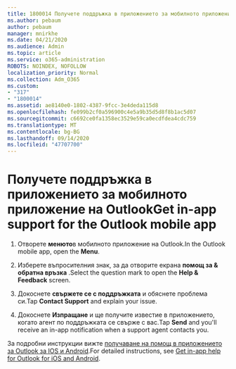 ```yaml
---
title: 1800014 Получете поддръжка в приложението за мобилното приложение на Outlook
ms.author: pebaum
author: pebaum
manager: mnirkhe
ms.date: 04/21/2020
ms.audience: Admin
ms.topic: article
ms.service: o365-administration
ROBOTS: NOINDEX, NOFOLLOW
localization_priority: Normal
ms.collection: Adm_O365
ms.custom:
- "317"
- "1800014"
ms.assetid: ae8140e0-1802-4387-9fcc-3e4deda115d8
ms.openlocfilehash: fe099b2cf0a596900c4e5a9b35d5d8f8b1ac5d07
ms.sourcegitcommit: c6692ce0fa1358ec3529e59ca0ecdfdea4cdc759
ms.translationtype: MT
ms.contentlocale: bg-BG
ms.lasthandoff: 09/14/2020
ms.locfileid: "47707700"
---
```

# <a name="get-in-app-support-for-the-outlook-mobile-app"></a><span data-ttu-id="c9267-102">Получете поддръжка в приложението за мобилното приложение на Outlook</span><span class="sxs-lookup"><span data-stu-id="c9267-102">Get in-app support for the Outlook mobile app</span></span>

1. <span data-ttu-id="c9267-103">Отворете **менюто**в мобилното приложение на Outlook.</span><span class="sxs-lookup"><span data-stu-id="c9267-103">In the Outlook mobile app, open the **Menu**.</span></span>

2. <span data-ttu-id="c9267-104">Изберете въпросителния знак, за да отворите екрана **помощ за &amp; обратна връзка** .</span><span class="sxs-lookup"><span data-stu-id="c9267-104">Select the question mark to open the **Help &amp; Feedback** screen.</span></span>

3. <span data-ttu-id="c9267-105">Докоснете **свържете се с поддръжката** и обяснете проблема си.</span><span class="sxs-lookup"><span data-stu-id="c9267-105">Tap **Contact Support** and explain your issue.</span></span>

4. <span data-ttu-id="c9267-106">Докоснете **Изпращане** и ще получите известие в приложението, когато агент по поддръжката се свърже с вас.</span><span class="sxs-lookup"><span data-stu-id="c9267-106">Tap **Send** and you'll receive an in-app notification when a support agent contacts you.</span></span>

<span data-ttu-id="c9267-107">За подробни инструкции вижте [получаване на помощ в приложението за Outlook за IOS и Android](https://support.office.com/article/218a22d1-9fa5-4889-b689-de1c63493243.aspx#ID0EAABAAA=Contact_Support).</span><span class="sxs-lookup"><span data-stu-id="c9267-107">For detailed instructions, see [Get in-app help for Outlook for iOS and Android](https://support.office.com/article/218a22d1-9fa5-4889-b689-de1c63493243.aspx#ID0EAABAAA=Contact_Support).</span></span>
